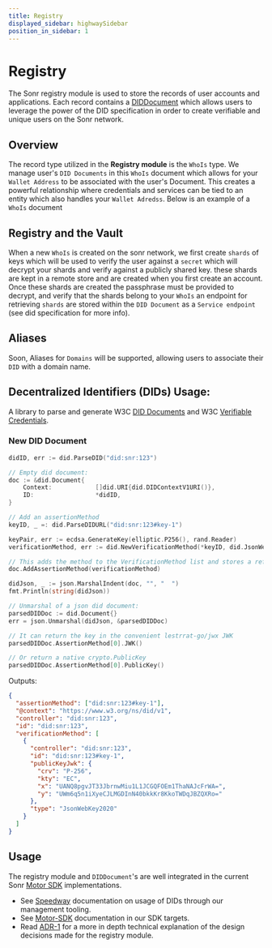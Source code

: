 ```yaml
---
title: Registry
displayed_sidebar: highwaySidebar
position_in_sidebar: 1
---
```

# Registry
The Sonr registry module is used to store the records of user accounts and applications. Each record contains a [DIDDocument](https://www.w3.org/TR/did-core/) which allows users to leverage the power of the DID specification in order to create verifiable and unique users on the Sonr network.

## Overview

The record type utilized in the **Registry module** is the `WhoIs` type. We manage user's `DID Documents` in this `WhoIs` document which allows for your `Wallet Address` to be associated with the user's Document. This creates a powerful relationship where credentials and services can be tied to an entity which also handles your `Wallet Adredss`. Below is an example of a `WhoIs` document

## Registry and the Vault
When a new `WhoIs` is created on the sonr network, we first create `shards` of keys which will be used to verify the user against a `secret` which will decrypt your shards and verify against a publicly shared key. these shards are kept in a remote store and are created when you first create an account. Once these shards are created the passphrase must be provided to decrypt, and verify that the shards belong to your `WhoIs` an endpoint for retrieving `shards` are stored within the `DID Document` as a `Service endpoint` (see did specification for more info).
## Aliases
Soon, Aliases for `Domains` will be supported, allowing users to associate their `DID` with a domain name.

## Decentralized Identifiers (DIDs) Usage:
A library to parse and generate W3C [DID Documents](https://www.w3.org/TR/did-core/) and W3C [Verifiable Credentials](https://www.w3.org/TR/vc-data-model/).

### New DID Document

```go
didID, err := did.ParseDID("did:snr:123")

// Empty did document:
doc := &did.Document{
    Context:            []did.URI{did.DIDContextV1URI()},
    ID:                 *didID,
}

// Add an assertionMethod
keyID, _ =: did.ParseDIDURL("did:snr:123#key-1")

keyPair, err := ecdsa.GenerateKey(elliptic.P256(), rand.Reader)
verificationMethod, err := did.NewVerificationMethod(*keyID, did.JsonWebKey2020, did.DID{}, keyPair.Public())

// This adds the method to the VerificationMethod list and stores a reference to the assertion list
doc.AddAssertionMethod(verificationMethod)

didJson, _ := json.MarshalIndent(doc, "", "  ")
fmt.Println(string(didJson))

// Unmarshal of a json did document:
parsedDIDDoc := did.Document{}
err = json.Unmarshal(didJson, &parsedDIDDoc)

// It can return the key in the convenient lestrrat-go/jwx JWK
parsedDIDDoc.AssertionMethod[0].JWK()

// Or return a native crypto.PublicKey
parsedDIDDoc.AssertionMethod[0].PublicKey()

```

Outputs:

```json
{
  "assertionMethod": ["did:snr:123#key-1"],
  "@context": "https://www.w3.org/ns/did/v1",
  "controller": "did:snr:123",
  "id": "did:snr:123",
  "verificationMethod": [
    {
      "controller": "did:snr:123",
      "id": "did:snr:123#key-1",
      "publicKeyJwk": {
        "crv": "P-256",
        "kty": "EC",
        "x": "UANQ8pgvJT33JbrnwMiu1L1JCGQFOEm1ThaNAJcFrWA=",
        "y": "UWm6q5n1iXyeCJLMGDInN40bkkKr8KkoTWDqJBZQXRo="
      },
      "type": "JsonWebKey2020"
    }
  ]
}
```

## Usage
The registry module and `DIDDocument`'s are well integrated in the current Sonr [Motor SDK](/docs/motor-sdk/intro.mdx) implementations.
- See [Speedway](/docs/speedway/cli-cmds.mdx) documentation on usage of DIDs through our management tooling.
- See [Motor-SDK](/docs/motor-sdk/auth/register.mdx) documentation in our SDK targets.
- Read [ADR-1](https://github.com/sonr-io/sonr/blob/dev/docs/architecture/1.md) for a more in depth technical explanation of the design decisions made for the registry module.
